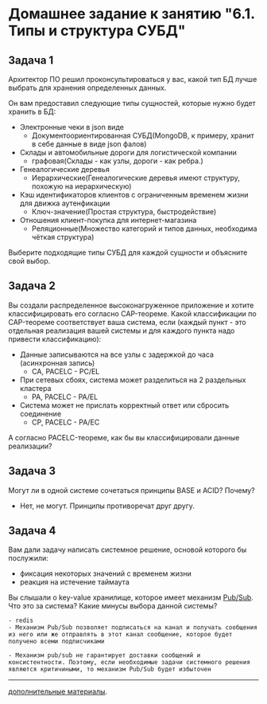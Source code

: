 # Домашнее задание к занятию "6.1. Типы и структура СУБД"

## Задача 1

Архитектор ПО решил проконсультироваться у вас, какой тип БД 
лучше выбрать для хранения определенных данных.

Он вам предоставил следующие типы сущностей, которые нужно будет хранить в БД:

- Электронные чеки в json виде  
    - Документоориентированная СУБД(MongoDB, к примеру, хранит в себе данные в виде json фалов)  
- Склады и автомобильные дороги для логистической компании  
    - графовая(Склады - как узлы, дороги - как ребра.)  
- Генеалогические деревья  
    - Иерархические(Генеалогические деревья имеют структуру, похожую на иерархическую)  
- Кэш идентификаторов клиентов с ограниченным временем жизни для движка аутенфикации  
    - Ключ-значение(Простая структура, быстродействие)  
- Отношения клиент-покупка для интернет-магазина  
    - Реляционные(Множество категорий и типов данных, необходима чёткая структура)  

Выберите подходящие типы СУБД для каждой сущности и объясните свой выбор.

## Задача 2

Вы создали распределенное высоконагруженное приложение и хотите классифицировать его согласно 
CAP-теореме. Какой классификации по CAP-теореме соответствует ваша система, если 
(каждый пункт - это отдельная реализация вашей системы и для каждого пункта надо привести классификацию):

- Данные записываются на все узлы с задержкой до часа (асинхронная запись)  
    - CA, PACELC - PC/EL
- При сетевых сбоях, система может разделиться на 2 раздельных кластера  
    - PA, PACELC - PA/EL
- Система может не прислать корректный ответ или сбросить соединение  
    - CP, PACELC - PA/EC


А согласно PACELC-теореме, как бы вы классифицировали данные реализации?

## Задача 3

Могут ли в одной системе сочетаться принципы BASE и ACID? Почему?
- Нет, не могут. Принципы противоречат друг другу.

## Задача 4

Вам дали задачу написать системное решение, основой которого бы послужили:

- фиксация некоторых значений с временем жизни
- реакция на истечение таймаута

Вы слышали о key-value хранилище, которое имеет механизм [Pub/Sub](https://habr.com/ru/post/278237/). 
Что это за система? Какие минусы выбора данной системы?

    - redis
    - Механизм Pub/Sub позволяет подписаться на канал и получать сообщения из него или же отправлять в этот канал сообщение, которое будет получено всеми подписчиками

    - Механизм pub/sub не гарантирует доставки сообщений и консистентности. Поэтому, если необходимые задачи системного решения являются критичиными, то механизм Pub/Sub будет избыточен

---

[дополнительные материалы](https://github.com/netology-code/virt-homeworks/tree/master/additional/README.md).